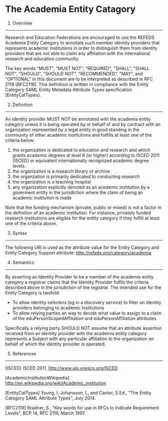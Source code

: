 
The Academia Entity Catagory
=======================

1. Overview
----------------

Research and Education Federations are encouraged to use the REFEDS Academia Entity Category to annotate such member identity providers that represents academic institutions in order to distinguish them from identity providers that are not able to claim any affiliation with the international research and education community.

The key words "MUST", "MUST NOT", "REQUIRED", "SHALL", "SHALL NOT", "SHOULD", "SHOULD NOT", "RECOMMENDED", "MAY", and "OPTIONAL" in this document are to be interpreted as described in RFC 2119 [RFC2119]. This definition is written in compliance with the Entity Category SAML Entity Metadata Attribute Types specification [EntityCatTypes].

2. Definition
----------------

An identity provider MUST NOT be annotated with the academia entity category unless it is being operated by or behalf of and by contract with an organization represented by a legal entity in good standing in the community of other academic institutions and fulfills at least one of the criteria below:

1. the organization is dedicated to education and research and which grants academic degrees at level 6 (or higher) according to ISCED 2011 [ISCED] or equivalent internationally recognized academic degree levels.
2. the organization is a research library or archive
3. the organzation is primarily dedicated to conducting research
4. the organization is a teaching hospital
5. any organization explicitly denoted as an acedemic institution by a goverment entity in the jurisdiction where the claim of being an academic institution is made

Note that the funding mechanism (private, public or mixed) is not a factor in the definition of an academic institution. For instance, privately funded research institutions are eligible for the entity category if they fulfill at least one of the criteria above.

3. Syntax
---------

The following URI is used as the attribute value for the Entity Category and Entity Category Support attribute: http://refeds.org/category/academia

4. Semantics
------------

By asserting an Identity Provider to be a member of the academia entity category a registrar claims that the Identity Provider fulfils the criteria described above in the jurisdiction of the registrar. The intended use for the Entity Category is twofold:

- To allow identity selectors (eg in a discovery service) to filter on identity providers belonging to academic institutions
- To allow relying parties an way to decide what value to assign to a claim of the eduPersonScopedAffiliation and eduPersonAffiliation attributes.

Specifically a relying party SHOULD NOT assume that an attribute assertion received from an identity provider with the academia entity category represents a Subject with any particular affiliation to the organization on behalf of which the identity provider is operated.

5. References
-------------

[ISCED] ISCED 2011, http://www.uis.unesco.org/ISCED

[AcademicInstitutionWikipedia] http://en.wikipedia.org/wiki/Academic_institution

[EntityCatTypes] Young, I, Johansson, L, and Cantor, S Ed., "The Entity Category SAML Attribute Types", July 2014.

[RFC2119] Bradner, S., "Key words for use in RFCs to Indicate Requirement Levels", BCP 14, RFC 2119, March 1997.
